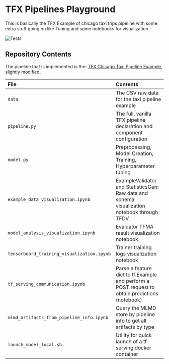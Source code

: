 # TFX Pipelines Playground

This is basically the TFX Example of chicago taxi trips pipeline with some extra stuff going on like Tuning and some notebooks for visualization.

![Tests](https://github.com/ntakouris/tfx-pipelines-playground/workflows/Test%20Python%20Package/badge.svg)

## Repository Contents

The pipeline that is implemented is the: [TFX Chicago Taxi Pipeline Example](https://github.com/tensorflow/tfx/tree/master/tfx/examples/chicago_taxi_pipeline), slightly modified.

| File                                       | Contents                                                                                       |
| :----------------------------------------- | :--------------------------------------------------------------------------------------------- |
| `data`                                     | The CSV raw data for the taxi pipeline example                                                 |
| `pipeline.py`                              | The full, vanilla TFX pipeline declaration and component configuration                         |
| `model.py`                                 | Preprocessing, Model Creation, Training, Hyperparameter tuning                                 |
| `example_data_visualization.ipynb`         | ExampleValidator and StatisticsGen: Raw data and schema visualization notebook through TFDV    |
| `model_analysis_visualization.ipynb`       | Evaluator TFMA result visualization notebook                                                   |
| `tensorboard_training_visualization.ipynb` | Trainer training logs visualization notebook                                                   |
| `tf_serving_communication.ipynb`           | Parse a feature dict to tf.Example and perform a POST request to obtain predictions (notebook) |
| `mlmd_artifacts_from_pipeline_info.ipynb` | Query the MLMD store by pipeline info to get all artifacts by type |
| `launch_model_local.sh`                    | Utility for quick launch of a tf serving docker container                                      |
